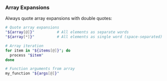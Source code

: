 ### Array Expansions

Always quote array expansions with double quotes:

```bash
# Quote array expansions
"${array[@]}"          # All elements as separate words
"${array[*]}"          # All elements as single word (space-separated)

# Array iteration
for item in "${items[@]}"; do
  process "$item"
done

# Function arguments from array
my_function "${args[@]}"
```
